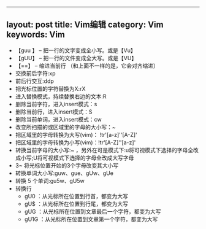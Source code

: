 
---
layout: post
title: Vim编辑
category: Vim
keywords: Vim
--- 



* 【guu 】 – 把一行的文字变成全小写。或是【Vu】
* 【gUU】 – 把一行的文件变成全大写。或是【VU】
* 【==】  – 缩进当前行 （和上面不一样的是，它会对齐缩进）
* 交换前后字符:xp
* 前后行交互:ddp
* 把光标位置的字符替换为X:rX
* 进入替换模式，持续替换右边的文本:R
* 删除当前字符，进入insert模式：s
* 删除当前行，进入insert模式：S
* 删除当前单词，进入insert模式：cw
* 改变所扫描的或区域里的字母的大小写：~         
* 把区域里的字母转换为大写(vim)： !tr'[a-z]''[A-Z]'      
* 把区域里的字母转换为小写(vim)：!tr'[A-Z]''[a-z]' 
* 转换当前字母的大小写:~ ，另外在可是模式下:u将可视模式下选择的字母全改成小写;U将可视模式下选择的字母全改成大写字母
* 3~  将光标位置开始的3个字母改变其大小写
* 转换单词大小写:guw、gue、gUw、gUe
* 转换 5 个单词:gu5w、gU5w     
* 转换行
	* gU0 ：从光标所在位置到行首，都变为大写
	* gU$ ：从光标所在位置到行尾，都变为大写
	* gUG ：从光标所在位置到文章最后一个字符，都变为大写
	* gU1G ：从光标所在位置到文章第一个字符，都变为大写